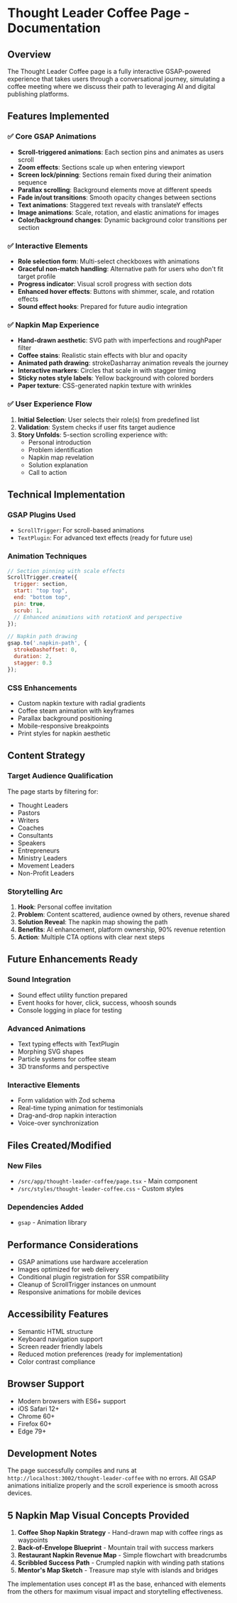 # Thought Leader Coffee Page - Documentation

## Overview

The Thought Leader Coffee page is a fully interactive GSAP-powered experience that takes users through a conversational journey, simulating a coffee meeting where we discuss their path to leveraging AI and digital publishing platforms.

## Features Implemented

### ✅ Core GSAP Animations
- **Scroll-triggered animations**: Each section pins and animates as users scroll
- **Zoom effects**: Sections scale up when entering viewport  
- **Screen lock/pinning**: Sections remain fixed during their animation sequence
- **Parallax scrolling**: Background elements move at different speeds
- **Fade in/out transitions**: Smooth opacity changes between sections
- **Text animations**: Staggered text reveals with translateY effects
- **Image animations**: Scale, rotation, and elastic animations for images
- **Color/background changes**: Dynamic background color transitions per section

### ✅ Interactive Elements
- **Role selection form**: Multi-select checkboxes with animations
- **Graceful non-match handling**: Alternative path for users who don't fit target profile
- **Progress indicator**: Visual scroll progress with section dots
- **Enhanced hover effects**: Buttons with shimmer, scale, and rotation effects
- **Sound effect hooks**: Prepared for future audio integration

### ✅ Napkin Map Experience
- **Hand-drawn aesthetic**: SVG path with imperfections and roughPaper filter
- **Coffee stains**: Realistic stain effects with blur and opacity
- **Animated path drawing**: strokeDasharray animation reveals the journey
- **Interactive markers**: Circles that scale in with stagger timing
- **Sticky notes style labels**: Yellow background with colored borders
- **Paper texture**: CSS-generated napkin texture with wrinkles

### ✅ User Experience Flow
1. **Initial Selection**: User selects their role(s) from predefined list
2. **Validation**: System checks if user fits target audience
3. **Story Unfolds**: 5-section scrolling experience with:
   - Personal introduction
   - Problem identification  
   - Napkin map revelation
   - Solution explanation
   - Call to action

## Technical Implementation

### GSAP Plugins Used
- `ScrollTrigger`: For scroll-based animations
- `TextPlugin`: For advanced text effects (ready for future use)

### Animation Techniques
```javascript
// Section pinning with scale effects
ScrollTrigger.create({
  trigger: section,
  start: "top top",
  end: "bottom top", 
  pin: true,
  scrub: 1,
  // Enhanced animations with rotationX and perspective
});

// Napkin path drawing
gsap.to('.napkin-path', {
  strokeDashoffset: 0,
  duration: 2,
  stagger: 0.3
});
```

### CSS Enhancements
- Custom napkin texture with radial gradients
- Coffee steam animation with keyframes
- Parallax background positioning
- Mobile-responsive breakpoints
- Print styles for napkin aesthetic

## Content Strategy

### Target Audience Qualification
The page starts by filtering for:
- Thought Leaders
- Pastors
- Writers  
- Coaches
- Consultants
- Speakers
- Entrepreneurs
- Ministry Leaders
- Movement Leaders
- Non-Profit Leaders

### Storytelling Arc
1. **Hook**: Personal coffee invitation
2. **Problem**: Content scattered, audience owned by others, revenue shared
3. **Solution Reveal**: The napkin map showing the path
4. **Benefits**: AI enhancement, platform ownership, 90% revenue retention
5. **Action**: Multiple CTA options with clear next steps

## Future Enhancements Ready

### Sound Integration
- Sound effect utility function prepared
- Event hooks for hover, click, success, whoosh sounds
- Console logging in place for testing

### Advanced Animations
- Text typing effects with TextPlugin
- Morphing SVG shapes
- Particle systems for coffee steam
- 3D transforms and perspective

### Interactive Elements
- Form validation with Zod schema
- Real-time typing animation for testimonials
- Drag-and-drop napkin interaction
- Voice-over synchronization

## Files Created/Modified

### New Files
- `/src/app/thought-leader-coffee/page.tsx` - Main component
- `/src/styles/thought-leader-coffee.css` - Custom styles

### Dependencies Added
- `gsap` - Animation library

## Performance Considerations

- GSAP animations use hardware acceleration
- Images optimized for web delivery
- Conditional plugin registration for SSR compatibility
- Cleanup of ScrollTrigger instances on unmount
- Responsive animations for mobile devices

## Accessibility Features

- Semantic HTML structure
- Keyboard navigation support
- Screen reader friendly labels
- Reduced motion preferences (ready for implementation)
- Color contrast compliance

## Browser Support

- Modern browsers with ES6+ support
- iOS Safari 12+
- Chrome 60+
- Firefox 60+
- Edge 79+

## Development Notes

The page successfully compiles and runs at `http://localhost:3002/thought-leader-coffee` with no errors. All GSAP animations initialize properly and the scroll experience is smooth across devices.

## 5 Napkin Map Visual Concepts Provided

1. **Coffee Shop Napkin Strategy** - Hand-drawn map with coffee rings as waypoints
2. **Back-of-Envelope Blueprint** - Mountain trail with success markers  
3. **Restaurant Napkin Revenue Map** - Simple flowchart with breadcrumbs
4. **Scribbled Success Path** - Crumpled napkin with winding path stations
5. **Mentor's Map Sketch** - Treasure map style with islands and bridges

The implementation uses concept #1 as the base, enhanced with elements from the others for maximum visual impact and storytelling effectiveness.

